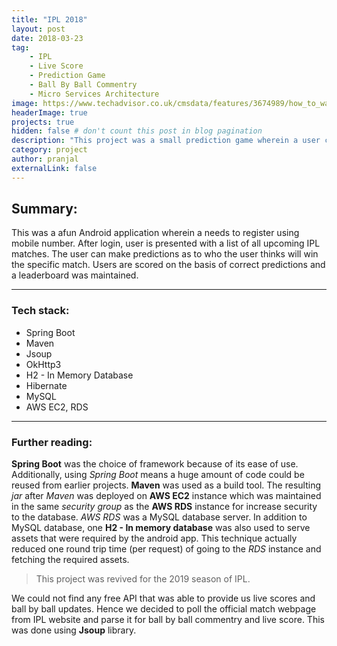```yaml
---
title: "IPL 2018"
layout: post
date: 2018-03-23
tag: 
    - IPL 
    - Live Score
    - Prediction Game
    - Ball By Ball Commentry
    - Micro Services Architecture
image: https://www.techadvisor.co.uk/cmsdata/features/3674989/how_to_watch_ipl_2018_logo_1600home_thumb800.jpg
headerImage: true
projects: true
hidden: false # don't count this post in blog pagination
description: "This project was a small prediction game wherein a user can log in and mark predictions for upcoming IPL matches."
category: project
author: pranjal
externalLink: false
---
```


## Summary:
This was a afun Android application wherein a needs to register using mobile number. After login, user is presented with a list of all upcoming IPL matches. The user can make predictions as to who the user thinks will win the specific match. Users are scored on the basis of correct predictions and a leaderboard was maintained.

---

### Tech stack:
* Spring Boot
* Maven
* Jsoup
* OkHttp3
* H2 - In Memory Database
* Hibernate
* MySQL
* AWS EC2, RDS

---

### Further reading:
**Spring Boot** was the choice of framework because of its ease of use. Additionally, using *Spring Boot* means a huge amount of code could be reused from earlier projects. **Maven** was used as a build tool. The resulting *jar* after *Maven* was deployed on **AWS EC2** instance which was maintained in the same *security group* as the **AWS RDS** instance for increase security to the database. *AWS RDS* was a MySQL database server. In addition to MySQL database, one **H2 - In memory database** was also used to serve assets that were required by the android app. This technique actually reduced one round trip time (per request) of going to the *RDS* instance and fetching the required assets. 

> <span class="evidence">This project was revived for the 2019 season of IPL.</span>

We could not find any free API that was able to provide us live scores and ball by ball updates. Hence we decided to poll the official match webpage from IPL website and parse it for ball by ball commentry and live score. This was done using **Jsoup** library.